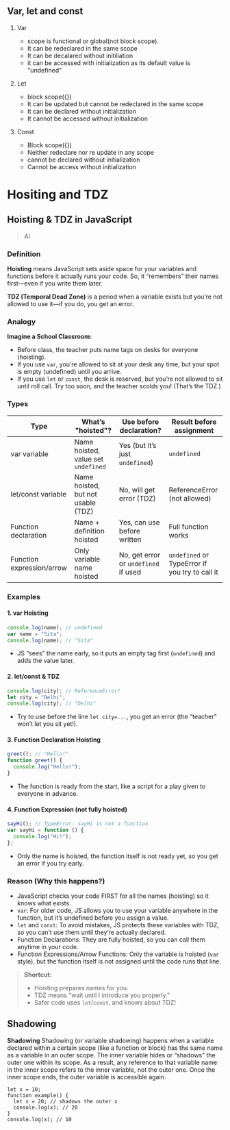 ## Var, let and const

1. Var

   - scope is functional or global(not block scope).
   - It can be redeclared in the same scope
   - It can be decalared without initiliation
   - it can be accessed with initialization as its default value is "undefined"

2. Let

   - block scope({})
   - It can be updated but cannot be redeclared in the same scope
   - It can be declared without initialization
   - It cannot be accessed without initialization

3. Const
   - Block scope({})
   - Neither redeclare nor re update in any scope
   - cannot be declared without initialization
   - Cannot be access without initialization

# Hositing and TDZ

## Hoisting & TDZ in JavaScript

> AI

### Definition

**Hoisting** means JavaScript sets aside space for your variables and functions before it actually runs your code. So, it “remembers” their names first—even if you write them later.

**TDZ (Temporal Dead Zone)** is a period when a variable exists but you’re not allowed to use it—if you do, you get an error.

### Analogy

**Imagine a School Classroom:**

- Before class, the teacher puts name tags on desks for everyone (hoisting).
- If you use `var`, you’re allowed to sit at your desk any time, but your spot is empty (undefined) until you arrive.
- If you use `let` or `const`, the desk is reserved, but you’re not allowed to sit until roll call. Try too soon, and the teacher scolds you! (That’s the TDZ.)

### Types

| Type                      | What’s "hoisted"?                   | Use before declaration?              | Result before assignment                       |
| ------------------------- | ----------------------------------- | ------------------------------------ | ---------------------------------------------- |
| var variable              | Name hoisted, value set `undefined` | Yes (but it’s just `undefined`)      | `undefined`                                    |
| let/const variable        | Name hoisted, but not usable (TDZ)  | No, will get error (TDZ)             | ReferenceError (not allowed)                   |
| Function declaration      | Name + definition hoisted           | Yes, can use before written          | Full function works                            |
| Function expression/arrow | Only variable name hoisted          | No, get error or `undefined` if used | `undefined` or TypeError if you try to call it |

### Examples

#### 1. var Hoisting

```js
console.log(name); // undefined
var name = "Sita";
console.log(name); // "Sita"
```

- JS “sees” the name early, so it puts an empty tag first (`undefined`) and adds the value later.

#### 2. let/const & TDZ

```js
console.log(city); // ReferenceError!
let city = "Delhi";
console.log(city); // "Delhi"
```

- Try to use before the line `let city=...`, you get an error (the “teacher” won’t let you sit yet!).

#### 3. Function Declaration Hoisting

```js
greet(); // "Hello!"
function greet() {
  console.log("Hello!");
}
```

- The function is ready from the start, like a script for a play given to everyone in advance.

#### 4. Function Expression (not fully hoisted)

```js
sayHi(); // TypeError: sayHi is not a function
var sayHi = function () {
  console.log("Hi!");
};
```

- Only the name is hoisted, the function itself is not ready yet, so you get an error if you try early.

### Reason (Why this happens?)

- JavaScript checks your code FIRST for all the names (hoisting) so it knows what exists.
- `var`: For older code, JS allows you to use your variable anywhere in the function, but it’s undefined before you assign a value.
- `let` and `const`: To avoid mistakes, JS protects these variables with TDZ, so you can’t use them until they’re actually declared.
- Function Declarations: They are fully hoisted, so you can call them anytime in your code.
- Function Expressions/Arrow Functions: Only the variable is hoisted (`var` style), but the function itself is not assigned until the code runs that line.

> **Shortcut:**
>
> - Hoisting prepares names for you.
> - TDZ means "wait until I introduce you properly."
> - Safer code uses `let`/`const`, and knows about TDZ!

## Shadowing

**Shadowing**
Shadowing (or variable shadowing) happens when a variable declared within a certain scope (like a function or block) has the same name as a variable in an outer scope. The inner variable hides or “shadows” the outer one within its scope. As a result, any reference to that variable name in the inner scope refers to the inner variable, not the outer one. Once the inner scope ends, the outer variable is accessible again.

```
let x = 10;
function example() {
  let x = 20; // shadows the outer x
  console.log(x); // 20
}
console.log(x); // 10
```
